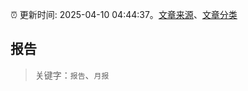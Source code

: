 :alarm_clock: 更新时间: 2025-04-10 04:44:37。[文章来源](/README.md)、[文章分类](/TAGS.md)

## 报告


> 关键字：`报告`、`月报`



